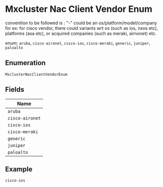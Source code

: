
# Mxcluster Nac Client Vendor Enum

convention to be followed is : "<vendor>-<variant>"
<variant> could be an os/platform/model/company
for ex: for cisco vendor, there could variants wrt os (such as ios, nxos etc), platforms (asa etc), or acquired companies (such as meraki, airnonet) etc.

enum: `aruba`, `cisco-aironet`, `cisco-ios`, `cisco-meraki`, `generic`, `juniper`, `paloalto`

## Enumeration

`MxclusterNacClientVendorEnum`

## Fields

| Name |
|  --- |
| `aruba` |
| `cisco-aironet` |
| `cisco-ios` |
| `cisco-meraki` |
| `generic` |
| `juniper` |
| `paloalto` |

## Example

```
cisco-ios
```

